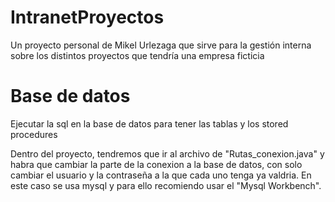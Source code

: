 # IntranetProyectos
Un proyecto personal de Mikel Urlezaga que sirve para la gestión interna sobre los distintos proyectos que tendría una empresa ficticia

# Base de datos
Ejecutar la sql en la base de datos para tener las tablas y los stored procedures

Dentro del proyecto, tendremos que ir al archivo de "Rutas_conexion.java" y habra que cambiar la parte de la conexion a la base de datos, con solo cambiar el usuario y la contraseña a la que cada uno tenga ya valdria.
En este caso se usa mysql y para ello recomiendo usar el "Mysql Workbench".
